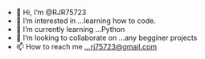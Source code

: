- 👋 Hi, I’m @RJR75723
- 👀 I’m interested in ...learning how to code.
- 🌱 I’m currently learning ...Python
- 💞️ I’m looking to collaborate on ...any begginer projects
- 📫 How to reach me ...rj75723@gmail.com

<!---
RJR75723/RJR75723 is a ✨ special ✨ repository because its `README.md` (this file) appears on your GitHub profile.
You can click the Preview link to take a look at your changes.
--->
